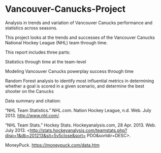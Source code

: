 # Vancouver-Canucks-Project
Analysis in trends and variation of Vancouver Canucks performance and statistics across seasons.

This project looks at the trends and successes of the Vancouver Canucks National Hockey League (NHL) team through time.

This report includes three parts:

Statistics through time at the team-level

Modeling Vancouver Canucks powerplay success through time

Random Forest analysis to identify most influential metrics in determining whether a goal is scored in a given scenario, and determine the best shooter on the Canucks

Data summary and citation:

“NHL Team Statistics.” NHL.com. Nation Hockey League, n.d. Web. July 2013. http://www.nhl.com/.

“NHL Team Stats.” Hockey Stats. Hockeyanalysis.com, 28 Apr. 2013. Web. July 2013. <http://stats.hockeyanalysis.com/teamstats.php?disp=1&db=201213&sit=5v5close&sort= PDO&sortdir=DESC>.

MoneyPuck. https://moneypuck.com/data.htm
